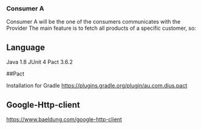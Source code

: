 ### Consumer A
Consumer A will be the one of the consumers communicates with the Provider
The main feature is to fetch all products of a specific customer, so:

## Language
Java 1.8
JUnit 4
Pact 3.6.2

##Pact

Installation for Gradle
https://plugins.gradle.org/plugin/au.com.dius.pact

## Google-Http-client
https://www.baeldung.com/google-http-client
